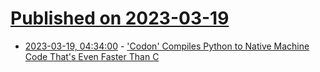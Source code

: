 # [Published on 2023-03-19](index.md)

* [2023-03-19, 04:34:00](https://developers.slashdot.org/story/23/03/19/0156208/codon-compiles-python-to-native-machine-code-thats-even-faster-than-c?utm_source=rss1.0mainlinkanon&utm_medium=feed) - ['Codon' Compiles Python to Native Machine Code That's Even Faster Than C ](https://developers.slashdot.org/story/23/03/19/0156208/codon-compiles-python-to-native-machine-code-thats-even-faster-than-c?utm_source=rss1.0mainlinkanon&utm_medium=feed)
